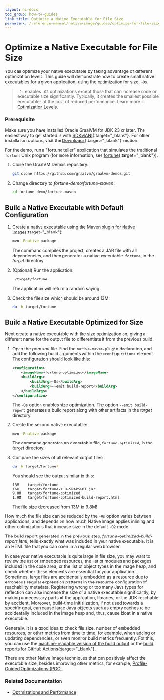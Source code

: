 ```yaml
---
layout: ni-docs
toc_group: how-to-guides
link_title: Optimize a Native Executable for File Size
permalink: /reference-manual/native-image/guides/optimize-for-file-size/
---
```


# Optimize a Native Executable for File Size

You can optimize your native executable by taking advantage of different optimization levels. 
This guide will demonstrate how to create small native executables for a given application, using the optimization for size, `-Os`.

> `-Os` enables `-O2` optimizations except those that can increase code or executable size significantly. Typically, it creates the smallest possible executables at the cost of reduced performance. Learn more in [Optimization Levels](../OptimizationsAndPerformance.md#optimization-levels).

### Prerequisite 

Make sure you have installed Oracle GraalVM for JDK 23 or later.
The easiest way to get started is with [SDKMAN!](https://sdkman.io/jdks#graal){:target="_blank"}.
For other installation options, visit the [Downloads](https://www.graalvm.org/downloads/){:target="_blank"} section.

For the demo, run a "fortune teller" application that simulates the traditional `fortune` Unix program (for more information, see [fortune](https://en.wikipedia.org/wiki/Fortune_(Unix)){:target="_blank"}).

1. Clone the GraalVM Demos repository:
    ```bash
    git clone https://github.com/graalvm/graalvm-demos.git
    ```
    
2. Change directory to _fortune-demo/fortune-maven_:
    ```bash
    cd fortune-demo/fortune-maven
    ```

## Build a Native Executable with Default Configuration

1. Create a native executable using the [Maven plugin for Native Image](https://graalvm.github.io/native-build-tools/latest/maven-plugin.html){:target="_blank"}:
    ```bash
    mvn -Pnative package
    ```
    The command compiles the project, creates a JAR file with all dependencies, and then generates a native executable, `fortune`, in the _target_ directory.

2. (Optional) Run the application:
    ```bash
    ./target/fortune
    ```
    The application will return a random saying. 

3. Check the file size which should be around 13M:
    ```bash
    du -h target/fortune
    ```

## Build a Native Executable Optimized for Size

Next create a native executable with the size optimization on, giving a different name for the output file to differentiate it from the previous build.

1. Open the _pom.xml_ file. Find the `native-maven-plugin` declaration, and add the following build arguments within the `<configuration>` element. The configuration should look like this:
    ```xml
    <configuration>
        <imageName>fortune-optimized</imageName>
        <buildArgs>
            <buildArg>-Os</buildArg>
            <buildArg>--emit build-report</buildArg>
        </buildArgs>
    </configuration>
    ```
    The `-Os` option enables size optimization. 
    The option `--emit build-report` generates a build report along with other artifacts in the _target_ directory. 

2. Create the second native executable:
    ```bash
    mvn -Pnative package
    ```
    The command generates an executable file, `fortune-optimized`, in the _target_ directory.

3. Compare the sizes of all relevant output files:
    ```bash
    du -h target/fortune*
    ```
    You should see the output similar to this:
    ```
    13M    target/fortune
    16K    target/fortune-1.0-SNAPSHOT.jar
    9.8M   target/fortune-optimized
    1.9M   target/fortune-optimized-build-report.html
    ```
    The file size decreased from 13M to 9.8M! 

How much the file size can be reduced by the `-Os` option varies between applications, and depends on how much Native Image applies inlining and other optimizations that increase size in the default `-O2` mode.

The build report generated in the previous step, _fortune-optimized-build-report.html_, tells exactly what was included in your native executable.
It is an HTML file that you can open in a regular web browser. 

In case your native executable is quite large in file size, you may want to review the list of embedded resources, the list of modules and packages included in the code area, or the list of object types in the image heap, and check whether these elements are essential for your application.
Sometimes, large files are accidentally embedded as a resource due to erroneous regular expression patterns in the resource configuration of reachability metadata.
Registering wrong or too many Java types for reflection can also increase the size of a native executable significantly, by making unnecessary parts of the application, libraries, or the JDK reachable by accident.
Moreover, build-time initialization, if not used towards a specific goal, can cause large Java objects such as empty caches to be accidentally included in the image heap and, thus, cause bloat in a native executable.

Generally, it is a good idea to check file size, number of embedded resources, or other metrics from time to time, for example, when adding or updating dependencies, or even monitor build metrics frequently.
For this, you can use the [machine-readable version of the build output](../overview/BuildOutput.md#machine-readable-build-output) or the [build reports for GitHub Actions](https://medium.com/graalvm/native-image-build-reports-and-update-notifications-351aca964a55){:target="_blank"}.

There are other Native Image techniques that can positively affect the executable size, besides improving other metrics, for example, [Profile-Guided Optimizations (PGO)](optimize-native-executable-with-pgo.md). 

### Related Documentation

- [Optimizations and Performance](../OptimizationsAndPerformance.md)